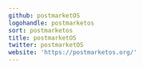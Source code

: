 ```yaml
---
github: postmarketOS
logohandle: postmarketos
sort: postmarketos
title: postmarketOS
twitter: postmarketOS
website: 'https://postmarketos.org/'
---
```


